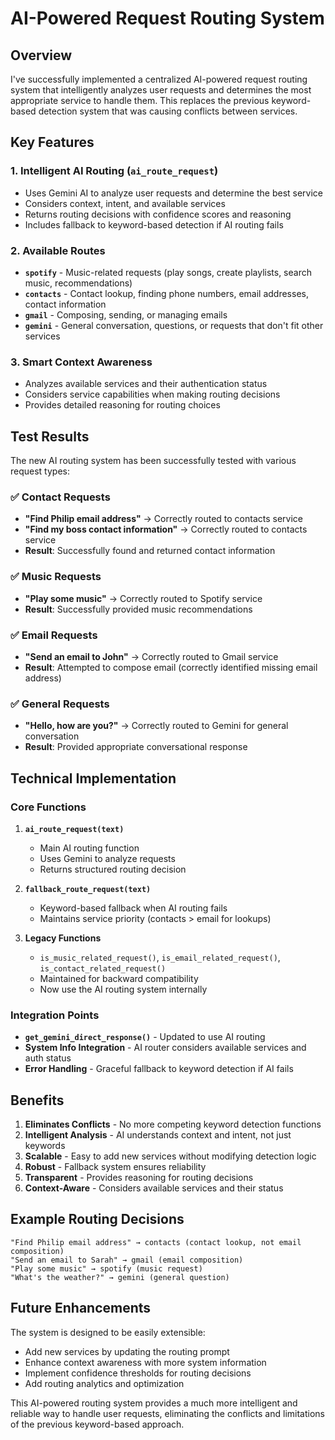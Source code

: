 # AI-Powered Request Routing System

## Overview

I've successfully implemented a centralized AI-powered request routing system that intelligently analyzes user requests and determines the most appropriate service to handle them. This replaces the previous keyword-based detection system that was causing conflicts between services.

## Key Features

### 1. Intelligent AI Routing (`ai_route_request`)
- Uses Gemini AI to analyze user requests and determine the best service
- Considers context, intent, and available services
- Returns routing decisions with confidence scores and reasoning
- Includes fallback to keyword-based detection if AI routing fails

### 2. Available Routes
- **`spotify`** - Music-related requests (play songs, create playlists, search music, recommendations)
- **`contacts`** - Contact lookup, finding phone numbers, email addresses, contact information
- **`gmail`** - Composing, sending, or managing emails
- **`gemini`** - General conversation, questions, or requests that don't fit other services

### 3. Smart Context Awareness
- Analyzes available services and their authentication status
- Considers service capabilities when making routing decisions
- Provides detailed reasoning for routing choices

## Test Results

The new AI routing system has been successfully tested with various request types:

### ✅ Contact Requests
- **"Find Philip email address"** → Correctly routed to contacts service
- **"Find my boss contact information"** → Correctly routed to contacts service
- **Result**: Successfully found and returned contact information

### ✅ Music Requests  
- **"Play some music"** → Correctly routed to Spotify service
- **Result**: Successfully provided music recommendations

### ✅ Email Requests
- **"Send an email to John"** → Correctly routed to Gmail service
- **Result**: Attempted to compose email (correctly identified missing email address)

### ✅ General Requests
- **"Hello, how are you?"** → Correctly routed to Gemini for general conversation
- **Result**: Provided appropriate conversational response

## Technical Implementation

### Core Functions

1. **`ai_route_request(text)`**
   - Main AI routing function
   - Uses Gemini to analyze requests
   - Returns structured routing decision

2. **`fallback_route_request(text)`**
   - Keyword-based fallback when AI routing fails
   - Maintains service priority (contacts > email for lookups)

3. **Legacy Functions**
   - `is_music_related_request()`, `is_email_related_request()`, `is_contact_related_request()`
   - Maintained for backward compatibility
   - Now use the AI routing system internally

### Integration Points

- **`get_gemini_direct_response()`** - Updated to use AI routing
- **System Info Integration** - AI router considers available services and auth status
- **Error Handling** - Graceful fallback to keyword detection if AI fails

## Benefits

1. **Eliminates Conflicts** - No more competing keyword detection functions
2. **Intelligent Analysis** - AI understands context and intent, not just keywords
3. **Scalable** - Easy to add new services without modifying detection logic
4. **Robust** - Fallback system ensures reliability
5. **Transparent** - Provides reasoning for routing decisions
6. **Context-Aware** - Considers available services and their status

## Example Routing Decisions

```
"Find Philip email address" → contacts (contact lookup, not email composition)
"Send an email to Sarah" → gmail (email composition)
"Play some music" → spotify (music request)
"What's the weather?" → gemini (general question)
```

## Future Enhancements

The system is designed to be easily extensible:
- Add new services by updating the routing prompt
- Enhance context awareness with more system information
- Implement confidence thresholds for routing decisions
- Add routing analytics and optimization

This AI-powered routing system provides a much more intelligent and reliable way to handle user requests, eliminating the conflicts and limitations of the previous keyword-based approach.
